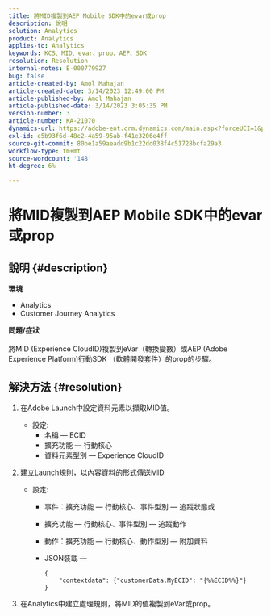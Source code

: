 ```yaml
---
title: 將MID複製到AEP Mobile SDK中的evar或prop
description: 說明
solution: Analytics
product: Analytics
applies-to: Analytics
keywords: KCS、MID、evar、prop、AEP、SDK
resolution: Resolution
internal-notes: E-000779927
bug: false
article-created-by: Amol Mahajan
article-created-date: 3/14/2023 12:49:00 PM
article-published-by: Amol Mahajan
article-published-date: 3/14/2023 3:05:35 PM
version-number: 3
article-number: KA-21070
dynamics-url: https://adobe-ent.crm.dynamics.com/main.aspx?forceUCI=1&pagetype=entityrecord&etn=knowledgearticle&id=4ea85291-66c2-ed11-83ff-6045bd0065b6
exl-id: e5b93f6d-48c2-4a59-95ab-f41e3206e4ff
source-git-commit: 80be1a59aeadd9b1c22dd038f4c51728bcfa29a3
workflow-type: tm+mt
source-wordcount: '148'
ht-degree: 6%

---
```


# 將MID複製到AEP Mobile SDK中的evar或prop

## 說明 {#description}

<b>環境</b>
- Analytics
- Customer Journey Analytics

<b>問題/症狀</b><br><br>將MID (Experience CloudID)複製到eVar（轉換變數）或AEP (Adobe Experience Platform)行動SDK （軟體開發套件）的prop的步驟。<br>

## 解決方法 {#resolution}


1. 在Adobe Launch中設定資料元素以擷取MID值。
   - 設定:
      - 名稱 — ECID
      - 擴充功能 — 行動核心
      - 資料元素型別 — Experience CloudID
2. 建立Launch規則，以內容資料的形式傳送MID
   - 設定:
      - 事件：擴充功能 — 行動核心、事件型別 — 追蹤狀態或
      - 擴充功能 — 行動核心、事件型別 — 追蹤動作
      - 動作：擴充功能 — 行動核心、動作型別 — 附加資料
      - JSON裝載 — 

        ```
        {
            "contextdata": {"customerData.MyECID": "{%%ECID%%}"}
        }
        ```

3. 在Analytics中建立處理規則，將MID的值複製到eVar或prop。

